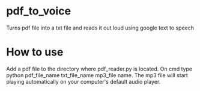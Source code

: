 # pdf_to_voice
Turns pdf file into a  txt file and reads it out loud using google text to speech 
# How to use
Add a pdf file to the directory where pdf_reader.py is located. On cmd type python pdf_file_name txt_file_name mp3_file name. The mp3 file
will start playing automatically on your computer's default audio player.
